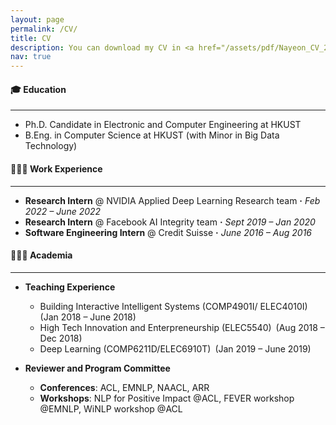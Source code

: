 ```yaml
---
layout: page
permalink: /CV/
title: CV
description: You can download my CV in <a href="/assets/pdf/Nayeon_CV_2021_Jan.pdf" target="_blank"><b>PDF</b></a>
nav: true
---
```


#### 🎓 Education
----
- Ph.D. Candidate in Electronic and Computer Engineering at HKUST 
- B.Eng. in Computer Science at HKUST (with Minor in Big Data Technology)

#### 👩🏻‍💻 Work Experience
----
- <b>Research Intern</b> @ NVIDIA Applied Deep Learning Research team **&#183;** _Feb 2022 – June 2022_
- <b>Research Intern</b> @ Facebook AI Integrity team **&#183;** _Sept 2019 – Jan 2020_
- <b>Software Engineering Intern</b> @ Credit Suisse **&#183;** _June 2016 – Aug 2016_ 

#### 👩🏻‍🏫 Academia
----
- <b>Teaching Experience</b>
    + Building Interactive Intelligent Systems (COMP4901I/ ELEC4010I)&ensp;(Jan 2018 – June 2018)
    + High Tech Innovation and Enterpreneurship (ELEC5540)&ensp;(Aug 2018 – Dec 2018)
    + Deep Learning (COMP6211D/ELEC6910T)&ensp;(Jan 2019 – June 2019)

- <b>Reviewer and Program Committee</b>
    + <b>Conferences</b>: ACL, EMNLP, NAACL, ARR
    + <b>Workshops</b>: NLP for Positive Impact @ACL, FEVER workshop @EMNLP, WiNLP workshop @ACL





<!-- 
#### 🏆 Honor & Scholarship
----
- <b>Women Techmakers Scholarship</b>&ensp;Google &#183; 2018  
-->